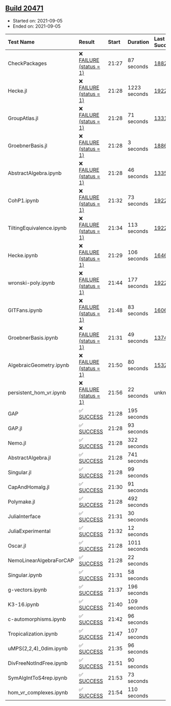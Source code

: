 ## [Build 20471](https://oscarci.mathematik.uni-kl.de/job/oscar/20471/)

* Started on: 2021-09-05
* Ended on: 2021-09-05

| Test Name    | Result | Start | Duration | Last Success | First Failure |
|:-------------|:-------|:------|:---------|:-------------|:--------------|
| CheckPackages | ❌ [FAILURE (status = 1)](https://oscarci.mathematik.uni-kl.de/job/oscar/20471/artifact/logs/build-20471/CheckPackages.log) | 21:27 | 87 seconds | [18822](https://oscarci.mathematik.uni-kl.de/job/oscar/18822/) | [18823](https://oscarci.mathematik.uni-kl.de/job/oscar/18823/) |
| Hecke.jl | ❌ [FAILURE (status = 1)](https://oscarci.mathematik.uni-kl.de/job/oscar/20471/artifact/logs/build-20471/Hecke.jl.log) | 21:28 | 1223 seconds | [19222](https://oscarci.mathematik.uni-kl.de/job/oscar/19222/) | [20152](https://oscarci.mathematik.uni-kl.de/job/oscar/20152/) |
| GroupAtlas.jl | ❌ [FAILURE (status = 1)](https://oscarci.mathematik.uni-kl.de/job/oscar/20471/artifact/logs/build-20471/GroupAtlas.jl.log) | 21:28 | 71 seconds | [13311](https://oscarci.mathematik.uni-kl.de/job/oscar/13311/) | [13312](https://oscarci.mathematik.uni-kl.de/job/oscar/13312/) |
| GroebnerBasis.jl | ❌ [FAILURE (status = 1)](https://oscarci.mathematik.uni-kl.de/job/oscar/20471/artifact/logs/build-20471/GroebnerBasis.jl.log) | 21:28 | 3 seconds | [18864](https://oscarci.mathematik.uni-kl.de/job/oscar/18864/) | [18865](https://oscarci.mathematik.uni-kl.de/job/oscar/18865/) |
| AbstractAlgebra.ipynb | ❌ [FAILURE (status = 1)](https://oscarci.mathematik.uni-kl.de/job/oscar/20471/artifact/logs/build-20471/AbstractAlgebra.ipynb.log) | 21:28 | 46 seconds | [13355](https://oscarci.mathematik.uni-kl.de/job/oscar/13355/) | [13356](https://oscarci.mathematik.uni-kl.de/job/oscar/13356/) |
| CohP1.ipynb | ❌ [FAILURE (status = 1)](https://oscarci.mathematik.uni-kl.de/job/oscar/20471/artifact/logs/build-20471/CohP1.ipynb.log) | 21:32 | 73 seconds | [19222](https://oscarci.mathematik.uni-kl.de/job/oscar/19222/) | [20152](https://oscarci.mathematik.uni-kl.de/job/oscar/20152/) |
| TiltingEquivalence.ipynb | ❌ [FAILURE (status = 1)](https://oscarci.mathematik.uni-kl.de/job/oscar/20471/artifact/logs/build-20471/TiltingEquivalence.ipynb.log) | 21:34 | 113 seconds | [19222](https://oscarci.mathematik.uni-kl.de/job/oscar/19222/) | [20152](https://oscarci.mathematik.uni-kl.de/job/oscar/20152/) |
| Hecke.ipynb | ❌ [FAILURE (status = 1)](https://oscarci.mathematik.uni-kl.de/job/oscar/20471/artifact/logs/build-20471/Hecke.ipynb.log) | 21:29 | 106 seconds | [16463](https://oscarci.mathematik.uni-kl.de/job/oscar/16463/) | [16464](https://oscarci.mathematik.uni-kl.de/job/oscar/16464/) |
| wronski-poly.ipynb | ❌ [FAILURE (status = 1)](https://oscarci.mathematik.uni-kl.de/job/oscar/20471/artifact/logs/build-20471/wronski-poly.ipynb.log) | 21:44 | 177 seconds | [19222](https://oscarci.mathematik.uni-kl.de/job/oscar/19222/) | [20152](https://oscarci.mathematik.uni-kl.de/job/oscar/20152/) |
| GITFans.ipynb | ❌ [FAILURE (status = 1)](https://oscarci.mathematik.uni-kl.de/job/oscar/20471/artifact/logs/build-20471/GITFans.ipynb.log) | 21:48 | 83 seconds | [16068](https://oscarci.mathematik.uni-kl.de/job/oscar/16068/) | [16069](https://oscarci.mathematik.uni-kl.de/job/oscar/16069/) |
| GroebnerBasis.ipynb | ❌ [FAILURE (status = 1)](https://oscarci.mathematik.uni-kl.de/job/oscar/20471/artifact/logs/build-20471/GroebnerBasis.ipynb.log) | 21:31 | 49 seconds | [13748](https://oscarci.mathematik.uni-kl.de/job/oscar/13748/) | [13749](https://oscarci.mathematik.uni-kl.de/job/oscar/13749/) |
| AlgebraicGeometry.ipynb | ❌ [FAILURE (status = 1)](https://oscarci.mathematik.uni-kl.de/job/oscar/20471/artifact/logs/build-20471/AlgebraicGeometry.ipynb.log) | 21:50 | 80 seconds | [15322](https://oscarci.mathematik.uni-kl.de/job/oscar/15322/) | [15323](https://oscarci.mathematik.uni-kl.de/job/oscar/15323/) |
| persistent_hom_vr.ipynb | ❌ [FAILURE (status = 1)](https://oscarci.mathematik.uni-kl.de/job/oscar/20471/artifact/logs/build-20471/persistent_hom_vr.ipynb.log) | 21:56 | 22 seconds | unknown | unknown |
| GAP | ✅ [SUCCESS](https://oscarci.mathematik.uni-kl.de/job/oscar/20471/artifact/logs/build-20471/GAP.log) | 21:28 | 195 seconds |  |  |
| GAP.jl | ✅ [SUCCESS](https://oscarci.mathematik.uni-kl.de/job/oscar/20471/artifact/logs/build-20471/GAP.jl.log) | 21:28 | 93 seconds |  |  |
| Nemo.jl | ✅ [SUCCESS](https://oscarci.mathematik.uni-kl.de/job/oscar/20471/artifact/logs/build-20471/Nemo.jl.log) | 21:28 | 322 seconds |  |  |
| AbstractAlgebra.jl | ✅ [SUCCESS](https://oscarci.mathematik.uni-kl.de/job/oscar/20471/artifact/logs/build-20471/AbstractAlgebra.jl.log) | 21:28 | 741 seconds |  |  |
| Singular.jl | ✅ [SUCCESS](https://oscarci.mathematik.uni-kl.de/job/oscar/20471/artifact/logs/build-20471/Singular.jl.log) | 21:28 | 99 seconds |  |  |
| CapAndHomalg.jl | ✅ [SUCCESS](https://oscarci.mathematik.uni-kl.de/job/oscar/20471/artifact/logs/build-20471/CapAndHomalg.jl.log) | 21:30 | 91 seconds |  |  |
| Polymake.jl | ✅ [SUCCESS](https://oscarci.mathematik.uni-kl.de/job/oscar/20471/artifact/logs/build-20471/Polymake.jl.log) | 21:28 | 492 seconds |  |  |
| JuliaInterface | ✅ [SUCCESS](https://oscarci.mathematik.uni-kl.de/job/oscar/20471/artifact/logs/build-20471/JuliaInterface.log) | 21:31 | 30 seconds |  |  |
| JuliaExperimental | ✅ [SUCCESS](https://oscarci.mathematik.uni-kl.de/job/oscar/20471/artifact/logs/build-20471/JuliaExperimental.log) | 21:32 | 12 seconds |  |  |
| Oscar.jl | ✅ [SUCCESS](https://oscarci.mathematik.uni-kl.de/job/oscar/20471/artifact/logs/build-20471/Oscar.jl.log) | 21:28 | 1011 seconds |  |  |
| NemoLinearAlgebraForCAP | ✅ [SUCCESS](https://oscarci.mathematik.uni-kl.de/job/oscar/20471/artifact/logs/build-20471/NemoLinearAlgebraForCAP.log) | 21:28 | 22 seconds |  |  |
| Singular.ipynb | ✅ [SUCCESS](https://oscarci.mathematik.uni-kl.de/job/oscar/20471/artifact/logs/build-20471/Singular.ipynb.log) | 21:31 | 58 seconds |  |  |
| g-vectors.ipynb | ✅ [SUCCESS](https://oscarci.mathematik.uni-kl.de/job/oscar/20471/artifact/logs/build-20471/g-vectors.ipynb.log) | 21:37 | 196 seconds |  |  |
| K3-16.ipynb | ✅ [SUCCESS](https://oscarci.mathematik.uni-kl.de/job/oscar/20471/artifact/logs/build-20471/K3-16.ipynb.log) | 21:40 | 109 seconds |  |  |
| c-automorphisms.ipynb | ✅ [SUCCESS](https://oscarci.mathematik.uni-kl.de/job/oscar/20471/artifact/logs/build-20471/c-automorphisms.ipynb.log) | 21:42 | 96 seconds |  |  |
| Tropicalization.ipynb | ✅ [SUCCESS](https://oscarci.mathematik.uni-kl.de/job/oscar/20471/artifact/logs/build-20471/Tropicalization.ipynb.log) | 21:47 | 107 seconds |  |  |
| uMPS(2,2,4)_0dim.ipynb | ✅ [SUCCESS](https://oscarci.mathematik.uni-kl.de/job/oscar/20471/artifact/logs/build-20471/uMPS-2-2-4-_0dim.ipynb.log) | 21:35 | 96 seconds |  |  |
| DivFreeNotIndFree.ipynb | ✅ [SUCCESS](https://oscarci.mathematik.uni-kl.de/job/oscar/20471/artifact/logs/build-20471/DivFreeNotIndFree.ipynb.log) | 21:51 | 90 seconds |  |  |
| SymAlgIntToS4rep.ipynb | ✅ [SUCCESS](https://oscarci.mathematik.uni-kl.de/job/oscar/20471/artifact/logs/build-20471/SymAlgIntToS4rep.ipynb.log) | 21:53 | 73 seconds |  |  |
| hom_vr_complexes.ipynb | ✅ [SUCCESS](https://oscarci.mathematik.uni-kl.de/job/oscar/20471/artifact/logs/build-20471/hom_vr_complexes.ipynb.log) | 21:54 | 110 seconds |  |  |
